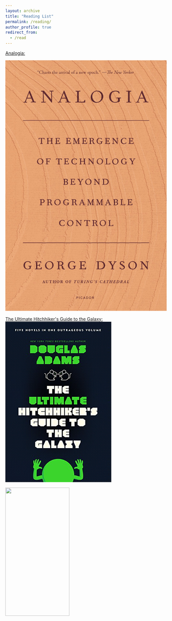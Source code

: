 ```yaml
---
layout: archive
title: "Reading List"
permalink: /reading/
author_profile: true
redirect_from:
  - /read
---
```


<!-- {% include base_path %} -->

[Analogia:](https://www.amazon.com/Analogia-Emergence-Technology-Programmable-Control-ebook/dp/B07Y73W2NG)

![](/images/analogia_book.jpg "Analogia")

[The Ultimate Hitchhiker's Guide to the Galaxy:](https://www.amazon.com/Ultimate-Hitchhikers-Guide-Galaxy-Outrageous-ebook/dp/B0043M4ZH0/ref=sr_1_3?keywords=douglas+adams&qid=1649819676&s=digital-text&sprefix=douglas+a%2Cdigital-text%2C120&sr=1-3)
![The Ultimate Hitchhiker's Guide to the Galaxy](/images/hitchhikers_book.jpg "The Ultimate Hitchhiker's Guide to the Galaxy")

<img src="https://camo.githubusercontent.com/..." data-canonical-src="https://gyazo.com/eb5c5741b6a9a16c692170a41a49c858.png" width="200" height="400" />